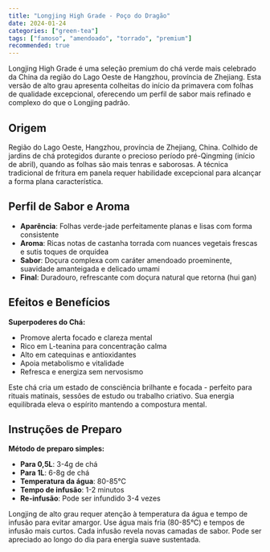 ```yaml
---
title: "Longjing High Grade - Poço do Dragão"
date: 2024-01-24
categories: ["green-tea"]
tags: ["famoso", "amendoado", "torrado", "premium"]
recommended: true
---
```

Longjing High Grade é uma seleção premium do chá verde mais celebrado da China da região do Lago Oeste de Hangzhou, província de Zhejiang. Esta versão de alto grau apresenta colheitas do início da primavera com folhas de qualidade excepcional, oferecendo um perfil de sabor mais refinado e complexo do que o Longjing padrão.

## Origem

Região do Lago Oeste, Hangzhou, província de Zhejiang, China. Colhido de jardins de chá protegidos durante o precioso período pré-Qingming (início de abril), quando as folhas são mais tenras e saborosas. A técnica tradicional de fritura em panela requer habilidade excepcional para alcançar a forma plana característica.

## Perfil de Sabor e Aroma

- **Aparência**: Folhas verde-jade perfeitamente planas e lisas com forma consistente
- **Aroma**: Ricas notas de castanha torrada com nuances vegetais frescas e sutis toques de orquídea
- **Sabor**: Doçura complexa com caráter amendoado proeminente, suavidade amanteigada e delicado umami
- **Final**: Duradouro, refrescante com doçura natural que retorna (hui gan)

## Efeitos e Benefícios

**Superpoderes do Chá:**
- Promove alerta focado e clareza mental
- Rico em L-teanina para concentração calma
- Alto em catequinas e antioxidantes
- Apoia metabolismo e vitalidade
- Refresca e energiza sem nervosismo

Este chá cria um estado de consciência brilhante e focada - perfeito para rituais matinais, sessões de estudo ou trabalho criativo. Sua energia equilibrada eleva o espírito mantendo a compostura mental.

## Instruções de Preparo

**Método de preparo simples:**
- **Para 0,5L**: 3-4g de chá
- **Para 1L**: 6-8g de chá
- **Temperatura da água**: 80-85°C
- **Tempo de infusão**: 1-2 minutos
- **Re-infusão**: Pode ser infundido 3-4 vezes

Longjing de alto grau requer atenção à temperatura da água e tempo de infusão para evitar amargor. Use água mais fria (80-85°C) e tempos de infusão mais curtos. Cada infusão revela novas camadas de sabor. Pode ser apreciado ao longo do dia para energia suave sustentada.
